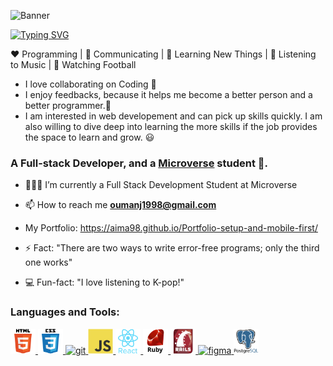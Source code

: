 ![Banner](https://github.com/aima98/aima98/blob/main/assets/dcky26h-5ea8b3bf-086d-4ceb-9107-f232b96870d2)


[![Typing SVG](https://readme-typing-svg.herokuapp.com?color=%2336BCF7&lines=+Hello+%F0%9F%98%80;I'm+Aima+Nejjari......;I+am+a+Software+Developer;Nice+to+meet+you+!%F0%9F%91%8B)](https://git.io/typing-svg)

:heart: Programming | :black_heart: Communicating | :blue_heart: Learning New Things | :orange_heart:  Listening to Music | :black_heart:  Watching Football

- I love collaborating on Coding  :black_heart:
- I enjoy feedbacks, because it helps me become a better person and a better programmer.:orange_heart:
-  I am interested in web developement and can pick up skills quickly. I am also willing to dive deep into learning the more skills if the job provides the space to learn and grow. :smiley:

<h3 align="left">A Full-stack Developer, and a <a href="https://www.microverse.org/?grsf=n05ptr">Microverse</a> student 📖.</h3>

- 👨🏾‍💻 I’m currently a Full Stack Development Student at Microverse

- 📫 How to reach me **oumanj1998@gmail.com**

- My Portfolio: https://aima98.github.io/Portfolio-setup-and-mobile-first/

- ⚡ Fact: "There are two ways to write error-free programs; only the third one works"

- 💻 Fun-fact: "I love listening to K-pop!"


<h3 align="left"> Languages and Tools:</h3>
<p> 
 <a href="https://www.w3.org/html/" target="_blank"> <img src="https://raw.githubusercontent.com/devicons/devicon/master/icons/html5/html5-original-wordmark.svg" alt="html5" width="40" height="40"/> </a> <a href="https://www.w3schools.com/css/" target="_blank"> <img src="https://raw.githubusercontent.com/devicons/devicon/master/icons/css3/css3-original-wordmark.svg" alt="css3" width="40" height="40"/> </a>
 <a href="https://git-scm.com/" target="_blank"> <img src="https://www.vectorlogo.zone/logos/git-scm/git-scm-icon.svg" alt="git" width="40" height="40"/> </a> 
 <a href="https://developer.mozilla.org/en-US/docs/Web/JavaScript" target="_blank"> <img src="https://raw.githubusercontent.com/devicons/devicon/master/icons/javascript/javascript-original.svg" alt="javascript" width="40" height="40"/> </a>
   <a href="https://reactjs.org/" target="_blank"> <img src="https://raw.githubusercontent.com/devicons/devicon/master/icons/react/react-original-wordmark.svg" alt="react" width="40" height="40"/> </a> 
   <a href="https://rubyonrails.org/" target="_blank"> <img src="https://raw.githubusercontent.com/devicons/devicon/master/icons/ruby/ruby-original-wordmark.svg" alt="rails" width="40" height="40"/> </a> 
   <a href="https://rubyonrails.org/" target="_blank"> <img src="https://raw.githubusercontent.com/devicons/devicon/master/icons/rails/rails-original-wordmark.svg" alt="rails" width="40" height="40"/> </a> 
 <a href="https://www.figma.com/" target="_blank"> <img src="https://raw.githubusercontent.com/rahul-jha98/github_readme_icons/main/language_and_tools/square/figma/figma.svg" alt="figma" height='42px'/> </a>
 <a href="https://www.postgresql.org" target="_blank" rel="noreferrer"> <img src="https://raw.githubusercontent.com/devicons/devicon/master/icons/postgresql/postgresql-original-wordmark.svg" alt="postgresql" width="40" height="40"/> </a>
   </p>
   